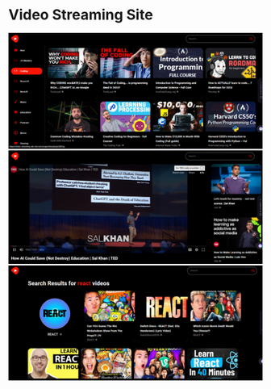 # Video Streaming Site

![HooBank](https://github.com/yoseflakew25/video-streaming-site/blob/main/screenshot/scr1.png)
![HooBank](https://github.com/yoseflakew25/video-streaming-site/blob/main/screenshot/scr2.png)
![HooBank](https://github.com/yoseflakew25/video-streaming-site/blob/main/screenshot/scr3.png)
